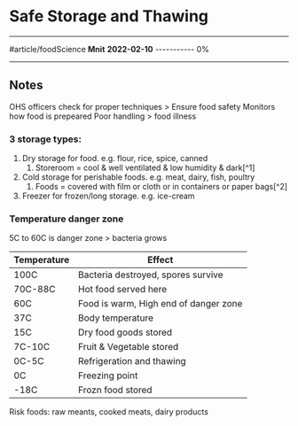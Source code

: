 # Safe Storage and Thawing
---
#article/foodScience 
**Mnit**
**2022-02-10**
----------- 0%

---
## Notes
OHS officers check for proper techniques > Ensure food safety
Monitors how food is prepeared
Poor handling > food illness
### 3 storage types:
1. Dry storage for food. e.g. flour, rice, spice, canned
	1. Storeroom = cool & well ventilated & low humidity & dark[^1]
2. Cold storage for perishable foods. e.g. meat, dairy, fish, poultry
	1. Foods = covered with film or cloth or in containers or paper bags[^2]
3. Freezer for frozen/long storage. e.g. ice-cream

### Temperature danger zone
5C to 60C is danger zone > bacteria grows

Temperature | Effect
--- | ---
100C | Bacteria destroyed, spores survive
70C-88C | Hot food served here
60C | Food is warm, High end of danger zone
37C | Body temperature
15C | Dry food goods stored
7C-10C | Fruit & Vegetable stored
0C-5C | Refrigeration and thawing
0C | Freezing point
-18C | Frozn food stored
Risk foods: raw meants, cooked meats, dairy products 